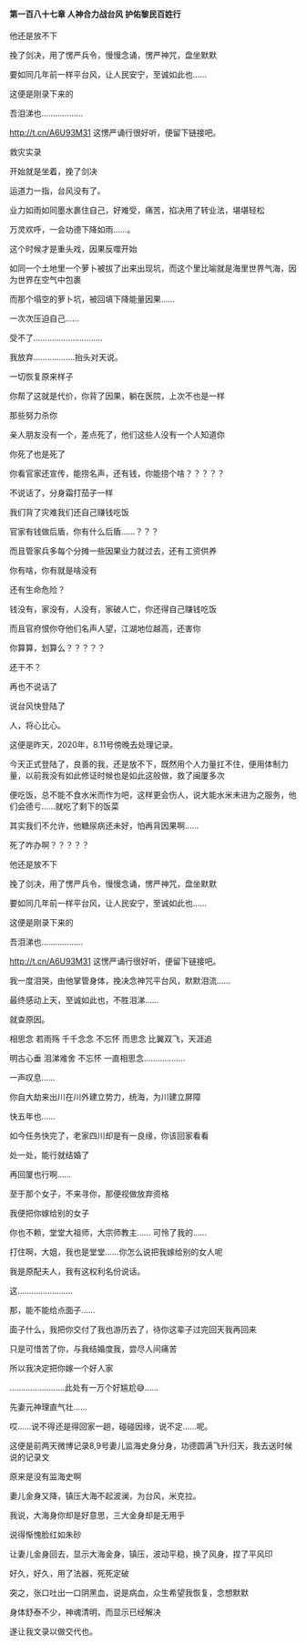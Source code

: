 #### 第一百八十七章 人神合力战台风 护佑黎民百姓行


他还是放不下

挽了剑决，用了愣严兵令，慢慢念诵，愣严神咒，盘坐默默

要如同几年前一样平台风，让人民安宁，至诚如此也……

这便是刚录下来的

吾泪涕也………………

http://t.cn/A6U93M31 
这愣严诵行很好听，便留下链接吧。


救灾实录

开始就是坐着，挽了剑决

运道力一指，台风没有了。

业力如雨如同墨水裹住自己，好难受，痛苦，掐决用了转业法，堪堪轻松

万灵欢呼，一会功德下降如雨……。

这个时候才是重头戏，因果反噬开始

如同一个土地里一个萝卜被拔了出来出现坑，而这个里比喻就是海里世界气海，因为世界在空气中包裹

而那个塌空的萝卜坑，被回填下降能量因果……

一次次压迫自己……

受不了…………………………

我放弃………………抬头对天说。

一切恢复原来样子

你帮了这就是代价，你背了因果，躺在医院，上次不也是一样

那些努力杀你

亲人朋友没有一个，差点死了，他们这些人没有一个人知道你

你死了也是死了

你看官家还宣传，能捞名声，还有钱，你能捞个啥？？？？？

不说话了，分身霜打茄子一样

我们背了灾难我们还自己赚钱吃饭

官家有钱做后盾，你有什么后盾……？？？

而且管家兵多每个分摊一些因果业力就过去，还有工资供养

你有啥，你有就是啥没有

还有生命危险？

钱没有，家没有，人没有，家破人亡，你还得自己赚钱吃饭

而且官府恨你夺他们名声人望，江湖地位越高，还害你

你算算，划算么？？？？？

还干不？

再也不说话了

说台风快登陆了

人，将心比心。

这便是昨天，2020年，8.11号傍晚去处理记录。

今天正式登陆了，良善的我，还是放不下，既然用个人力量扛不住，便用体制力量，以前我没有如此修证时候也是如此这般做，救了闽厦多次

便吃饭，总不能不食水米而作为吧，这样更会伤人，说大能水米未进为之服务，他们会德亏……就吃了剩下的饭菜

其实我们不允许，他糖尿病还未好，怕再背因果啊……

死了咋办啊？？？？？


他还是放不下

挽了剑决，用了愣严兵令，慢慢念诵，愣严神咒，盘坐默默

要如同几年前一样平台风，让人民安宁，至诚如此也……

这便是刚录下来的

吾泪涕也………………

http://t.cn/A6U93M31 
这愣严诵行很好听，便留下链接吧。

我一度泪哭，由他掌管身体，挽决念神咒平台风，默默泪流……

最终感动上天，至诚如此也，不胜泪涕……

就查原因。



相思念
若雨殇
千千念念
不忘怀
而思念
比翼双飞，天涯追

明古心垂
泪涕难舍
不忘怀
一直相思念………………

一声叹息……

你自大劫来出川在川外建立势力，统海，为川建立屏障

快五年也……

如今任务快完了，老家四川却是有一良缘，你该回家看看

处一处，能行就结婚了

再回厦也行啊……

至于那个女子，不来寻你，那便视做放弃资格

我便把你嫁给别的女子

你也不赖，堂堂大祖师，大宗师教主……
可怜了我的……

打住啊，大姐，我也是堂堂……你怎么说把我嫁给别的女人呢

我是原配夫人，我有这权利名份说话。

这……………………

那，能不能给点面子……

面子什么，我把你交付了我也游历去了，待你这辈子过完回天我再回来

只是可惜苦了你，与我结婚度我，尝尽人间痛苦

所以我决定把你嫁一个好人家

……………………此处有一万个好尴尬😅……

先妻元神理直气壮……

哎……说不得还是得回家一趟，碰碰因缘，说不定……呢。


这便是前两天微博记录8,9号妻儿监海史身分身，功德圆满飞升归天，我去送时候说的记录文

原来是没有监海史啊

妻儿金身又降，镇压大海不起波澜，为台风，米克拉。

我说，大海身你却是好意思，三大金身却是无用乎

说得惭愧脸红如朱砂

让妻儿金身回去，显示大海金身，镇压，波动平稳，换了风身，捏了平风印

好久，好久，用了法器，死死定破

突之，张口吐出一口阴黑血，说是病血，众生希望我恢复，念想默默

身体舒泰不少，神魂清明，而显示已经解决

遂让我文录以做交代也。

